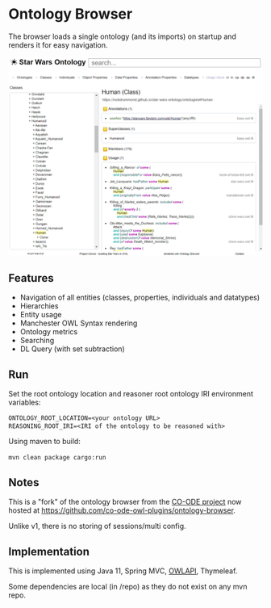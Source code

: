 # Ontology Browser

The browser loads a single ontology (and its imports) on startup and 
renders it for easy navigation.

![Image of Ontology browser](docs/classes.png)

## Features
* Navigation of all entities (classes, properties, individuals and datatypes)
* Hierarchies
* Entity usage
* Manchester OWL Syntax rendering
* Ontology metrics
* Searching
* DL Query (with set subtraction)

## Run

Set the root ontology location and reasoner root ontology IRI environment variables:

    ONTOLOGY_ROOT_LOCATION=<your ontology URL>
    REASONING_ROOT_IRI=<IRI of the ontology to be reasoned with>

Using maven to build:

`mvn clean package cargo:run`

## Notes

This is a "fork" of the ontology browser from the [CO-ODE project](https://code.google.com/p/ontology-browser/) now hosted at https://github.com/co-ode-owl-plugins/ontology-browser.

Unlike v1, there is no storing of sessions/multi config.

## Implementation

This is implemented using Java 11, Spring MVC, [OWLAPI](https://github.com/owlcs/owlapi), Thymeleaf.

Some dependencies are local (in /repo) as they do not exist on any mvn repo.
